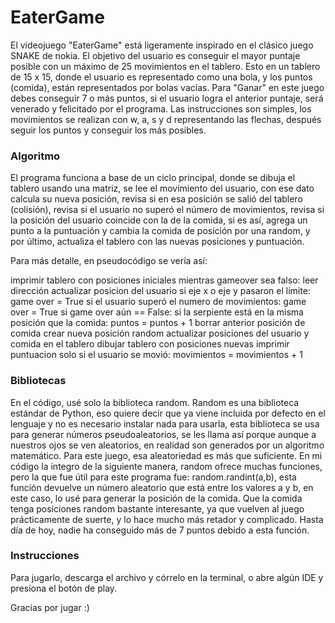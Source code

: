 # EaterGame

El videojuego "EaterGame" está ligeramente inspirado en el clásico juego SNAKE de nokia. El objetivo del usuario es conseguir el mayor puntaje posible con un máximo de 25 movimientos en el tablero. Esto en un tablero de 15 x 15, donde el usuario es representado como una bola, y los puntos (comida), están representados por bolas vacías. Para "Ganar" en este juego debes conseguir 7 o más puntos, si el usuario logra el anterior puntaje, será venerado y felicitado por el programa. Las instrucciones son simples, los movimientos se realizan con w, a, s y d representando las flechas, después seguir los puntos y conseguir los más posibles.

### Algoritmo

El programa funciona a base de un ciclo principal, donde se dibuja el tablero usando una matriz, se lee el movimiento del usuario, con ese dato calcula su nueva posición, revisa si en esa posición se salió del tablero (colisión), revisa si el usuario no superó el número de movimientos, revisa si la posición del usuario coincide con la de la comida, si es así, agrega un punto a la puntuación y cambia la comida de posición por una random, y por último, actualiza el tablero con las nuevas posiciones y puntuación.

Para más detalle, en pseudocódigo se vería así:

imprimir tablero con posiciones iniciales
mientras gameover sea falso:
  leer dirección
  actualizar posicion del usuario
  si eje x o eje y pasaron el límite:
    game over = True
  si el usuario superó el numero de movimientos:
    game over = True
  si game over aún == False:
    si la serpiente está en la misma posición que la comida:
      puntos = puntos + 1
      borrar anterior posición de comida
      crear nueva posición random 
    actualizar posiciones del usuario y comida en el tablero 
    dibujar tablero con posiciones nuevas
    imprimir puntuacion
    solo si el usuario se movió:
      movimientos = movimientos + 1
  

### Bibliotecas

En el código, usé solo la biblioteca random. Random es una biblioteca estándar de Python, eso quiere decir que ya viene incluida por defecto en el lenguaje y no es necesario instalar nada para usarla, esta biblioteca se usa para generar números pseudoaleatorios, se les llama así porque aunque a nuestros ojos se ven aleatorios, en realidad son generados por un algoritmo matemático. Para este juego, esa aleatoriedad es más que suficiente. En mi código la integro de la siguiente manera, random ofrece muchas funciones, pero la que fue útil para este programa fue: random.randint(a,b), esta función devuelve un número aleatorio que está entre los valores a y b, en este caso, lo usé para generar la posición de la comida. Que la comida tenga posiciones random bastante interesante, ya que vuelven al juego prácticamente de suerte, y lo hace mucho más retador y complicado. Hasta día de hoy, nadie ha conseguido más de 7 puntos debido a esta función.

### Instrucciones

Para jugarlo, descarga el archivo y córrelo en la terminal, o abre algún IDE y presiona el botón de play.

Gracias por jugar :)
